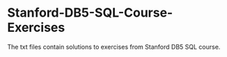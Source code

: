 # Stanford-DB5-SQL-Course-Exercises
The txt files contain solutions to exercises from Stanford DB5 SQL course.
